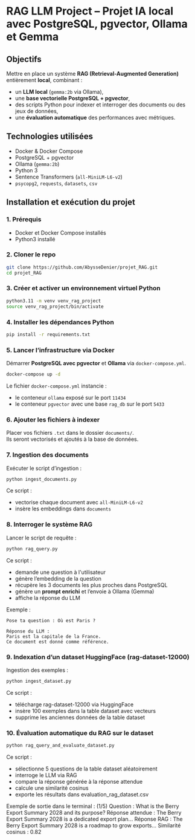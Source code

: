 # RAG LLM Project – Projet IA local avec PostgreSQL, pgvector, Ollama et Gemma

## Objectifs

Mettre en place un système **RAG (Retrieval-Augmented Generation)** entièrement **local**, combinant :
- un **LLM local** (`gemma:2b` via Ollama),
- une **base vectorielle PostgreSQL + pgvector**,
- des scripts Python pour indexer et interroger des documents ou des jeux de données,
- une **évaluation automatique** des performances avec métriques.

## Technologies utilisées

- Docker & Docker Compose
- PostgreSQL + pgvector
- Ollama (`gemma:2b`)
- Python 3
- Sentence Transformers (`all-MiniLM-L6-v2`)
- `psycopg2`, `requests`, `datasets`, `csv`

## Installation et exécution du projet

### 1. Prérequis

- Docker et Docker Compose installés  
- Python3 installé

### 2. Cloner le repo

```bash
git clone https://github.com/AbysseDenier/projet_RAG.git
cd projet_RAG
```

### 3. Créer et activer un environnement virtuel Python

```bash
python3.11 -m venv venv_rag_project
source venv_rag_project/bin/activate
```

### 4. Installer les dépendances Python

```bash
pip install -r requirements.txt
```

### 5. Lancer l’infrastructure via Docker

Démarrer **PostgreSQL avec pgvector** et **Ollama** via `docker-compose.yml`.

```bash
docker-compose up -d
```

Le fichier `docker-compose.yml` instancie :
- le conteneur `ollama` exposé sur le port `11434`
- le conteneur `pgvector` avec une base `rag_db` sur le port `5433`

### 6. Ajouter les fichiers à indexer

Placer vos fichiers `.txt` dans le dossier `documents/`.  
Ils seront vectorisés et ajoutés à la base de données.

### 7. Ingestion des documents

Exécuter le script d’ingestion :

```bash
python ingest_documents.py
```

Ce script :
- vectorise chaque document avec `all-MiniLM-L6-v2`
- insère les embeddings dans `documents`

### 8. Interroger le système RAG

Lancer le script de requête :

```bash
python rag_query.py
```

Ce script :
- demande une question à l'utilisateur
- génère l’embedding de la question
- récupère les 3 documents les plus proches dans PostgreSQL
- génère un **prompt enrichi** et l’envoie à Ollama (Gemma)
- affiche la réponse du LLM

Exemple :
```
Pose ta question : Où est Paris ?

Réponse du LLM :
Paris est la capitale de la France. 
Ce document est donné comme référence.
```

### 9. Indexation d’un dataset HuggingFace (rag-dataset-12000)
Ingestion des exemples :
```bash
python ingest_dataset.py
```
Ce script :
- télécharge rag-dataset-12000 via HuggingFace
- insère 100 exemples dans la table dataset avec vecteurs
- supprime les anciennes données de la table dataset

### 10. Évaluation automatique du RAG sur le dataset
```bash
python rag_query_and_evaluate_dataset.py
```
Ce script :
- sélectionne 5 questions de la table dataset aléatoirement
- interroge le LLM via RAG
- compare la réponse générée à la réponse attendue
- calcule une similarité cosinus
- exporte les résultats dans evaluation_rag_dataset.csv

Exemple de sortie dans le terminal :
(1/5) Question : What is the Berry Export Summary 2028 and its purpose?
Réponse attendue : The Berry Export Summary 2028 is a dedicated export plan...
Réponse RAG : The Berry Export Summary 2028 is a roadmap to grow exports...
Similarité cosinus : 0.82
